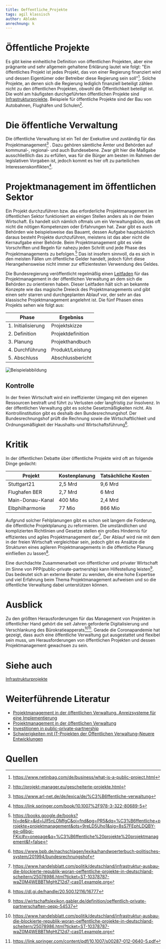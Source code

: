 ```yaml
---
title: Oeffentliche_Projekte
tags: agil klassisch
author: AbleAn
anrechnung: k 
---
```




[^1]: https://www.netinbag.com/de/business/what-is-a-public-project.html
[^2]: https://dl.gi.de/handle/20.500.12116/16777
[^3]: https://wirtschaftslexikon.gabler.de/definition/oeffentlich-private-partnerschaften-oepp-54537
[^4]: http://projekt-manager.eu/gescheiterte-projekte.html
[^5]: https://www.handelsblatt.com/politik/deutschland/infrastruktur-ausbau-die-blockierte-republik-woran-oeffentliche-projekte-in-deutschland-scheitern/25078986.html?ticket=ST-10378787-waZ0M4WEBBTMgHtZ12d7-cas01.example.org
[^6]: https://www.bpb.de/nachschlagen/lexika/handwoerterbuch-politisches-system/201994/bundesrechnungshof
[^7]: https://www.arl-net.de/de/lexica/de/%C3%B6ffentliche-verwaltung
[^8]: https://link.springer.com/book/10.1007%2F978-3-322-80689-5
[^9]: https://link.springer.com/content/pdf/10.1007/s00287-012-0640-5.pdf
[^10]: https://books.google.de/books?hl=de&lr=&id=lJlf5nLOMfgC&oi=fnd&pg=PR5&dq=%C3%B6ffentliche+projekte+projektmanagement&ots=9reLD5Uho1&sig=8sS7FEphLDQBY-ep-q8bgi-FKic#v=onepage&q=%C3%B6ffentliche%20projekte%20projektmanagement&f=false

# Öffentliche Projekte

Es gibt keine einheitliche Definition von öffentlichen Projekten, aber eine prägnante und sehr allgemein gehaltene Erklärung lautet wie folgt: "Ein öffentliches Projekt ist jedes Projekt, das von einer Regierung finanziert wird und dessen Eigentümer oder Betreiber diese Regierung sein soll"[^1]. Solche Projekte, an denen sich die Regierung lediglich finanziell beteiligt zählen nicht zu den öffentlichen Projekten, obwohl die Öffentlichkeit beteiligt ist. Die wohl am häufigsten durchgeführten öffentlichen Projekte sind [Infrastrukturprojekte](https://github.com/ManagingProjectsSuccessfully/ManagingProjectsSuccessfully.github.io/blob/main/kb/Infrastruktur_Projekte.md). Beispiele für öffentliche Projekte sind der Bau von Autobahnen, Flughäfen und Schulen[^4].

# Die öffentliche Verwaltung
Die öffentliche Verwaltung ist ein Teil der Exekutive und zuständig für das Projektmanagement[^7] . Dazu gehören sämtliche Ämter und Behörden auf kommunal-, regional- und auch Bundesebene. Zwar gilt hier die Maßgabe ausschließlich das zu erfüllen, was für die Bürger am besten im Rahmen der legislativen Vorgaben ist, jedoch kommt es hier oft zu parteilichen Interessenskonflikten[^8].

# Projektmanagement im öffentlichen Sektor
Ein Projekt durchzuführen bzw. das erforderliche Projektmanagement im öffentlichen Sektor funktioniert an einigen Stellen anders als in der freien Wirtschaft. Es handelt sich nämlich oftmals um ein Verwaltungsbüro, das oft nicht die nötigen Kompetenzen oder Erfahrungen hat. Zwar gibt es auch Behörden wie beispielsweise das Bauamt, dessen Aufgabe hauptsächlich daraus besteht Projekte durchzuführen, meistens ist das aber nicht die Kernaufgabe einer Behörde. Beim Projektmanagement gibt es viele Vorschriften und Regeln für nahezu jeden Schritt und jede Phase des Projektmanagements zu befolgen.[^10] Das ist insofern sinnvoll, da es sich in den meisten Fällen um öffentliche Gelder handelt, jedoch führt diese Herangehensweise nicht immer zur effizientesten Verwendung des Geldes.

Die Bundesregierung veröffentlicht regelmäßig einen [Leitfaden](https://www.bmi.bund.de/SharedDocs/downloads/DE/veroeffentlichungen/themen/moderne-verwaltung/praxisleitfaden-projektmanagement.html) für das Projektmanagement in der öffentlichen Verwaltung an dem sich die Behörden zu orientieren haben. Dieser Leitfaden hält sich an bekannte Konzepte wie das magische Dreieck des Projektmanagements und gibt einen sehr starren und durchgeplanten Ablauf vor, der sehr an das klassische Projektmanagement angelehnt ist. Die fünf Phasen eines Projekts sehen wie folgt aus:

| Phase  | Ergebniss |
| ------------- | ------------- |
| 1. Initialisierung  | Projektskizze  |
| 2. Definition  | Projektdefinition  |
| 3. Planung  | Projekthandbuch  |
| 4. Durchführung  | Produkt/Leistung  |
| 5. Abschluss | Abschlussbericht  |    


![Beispielabbildung](Oeffentliche_Projekte/images.jpg)


## Kontrolle
In der freien Wirtschaft wird ein ineffizienter Umgang mit den eigenen Ressourcen bestraft und führt zu Verlusten oder langfristig zur Insolvenz. In der öffentlichen Verwaltung gibt es solche Gesetzmäßigkeiten nicht. Als Kontrollinstitution gibt es deshalb den Bundesrechnungshof. Der Bundesrechnungshof prüft die Rechnung sowie die Wirtschaftlichkeit und Ordnungsmäßigkeit der Haushalts-und Wirtschaftsführung[^6]. 

  
# Kritik
In der öffentlichen Debatte über öffentliche Projekte wird oft an folgende Dinge gedacht:

| Projekt | Kostenplanung | Tatsächliche Kosten |
| ------------ |  ------------- | ------------- |                                           
| Stuttgart21    | 2,5 Mrd       | 9,6 Mrd      |
| Flughafen BER   | 2,7 Mrd     | 6 Mrd    |
| Main-Donau-Kanal    | 400 Mio       | 2,4 Mrd      |
| Elbphilharmonie    | 77 Mio       | 866 Mio      |


Aufgrund solcher Fehlplanungen gibt es schon seit langem die Forderung, die öffentliche Projektplanung zu reformieren. Die umständlichen und komplizierten Richtlinien und Gesetze stellen ein großes Hindernis für effizientes und agiles Projektmanagement dar[^5]. Der Ablauf wird nie mit dem in der freien Wirtschaft vergleichbar sein, jedoch gibt es Ansätze die Strukturen eines agileren Projektmanagements in die öffentliche Planung einfließen zu lassen[^2].

Eine durchdachte Zusammenarbeit von öffentlicher und privater Wirtschaft im Sinne von PPP(public-private-partnership) kann Hilfestellung leisten[^3]. Das bedeutet sich an externe Berater zu wenden, die eine hohe Expertise und viel Erfahrung beim Thema Projektmanagement aufweisen und so die öffentliche Verwaltung dabei unterstützen können.

# Ausblick
Zu den größten Herausforderungen für das Management von Projekten in öffentlicher Hand gehört die seit Jahren geforderte Digitalisierung und Verschlankung des Bürokratieapperats[^5][^9]. Gerade die Coronapandemie hat gezeigt, dass auch eine öffentliche Verwaltung gut ausgestattet und flexibel sein muss, um Herausforderungen von öffentlichen Projekten und dessen Projektmanagement gewachsen zu sein.

# Siehe auch

[Infrastrukturprojekte](https://github.com/ManagingProjectsSuccessfully/ManagingProjectsSuccessfully.github.io/blob/main/kb/Infrastruktur_Projekte.md)

# Weiterführende Literatur

* [Projektmanagement in der öffentlichen Verwaltung. Anreizsysteme für eine Implementierung](https://www.google.de/books/edition/Projektmanagement_in_der_%C3%B6ffentlichen_V/9Ek3CwAAQBAJ?hl=de&gbpv=0)
* [Projektmanagement in der öffentlichen Verwaltung](https://books.google.de/books?hl=de&lr=&id=lJlf5nLOMfgC&oi=fnd&pg=PR5&dq=%C3%B6ffentliche+projekte+projektmanagement&ots=9reLD5Uho1&sig=8sS7FEphLDQBY-ep-q8bgi-FKic#v=onepage&q=%C3%B6ffentliche%20projekte%20projektmanagement&f=false)
* [Investitionen in public-private-partnership](https://epub.uni-regensburg.de/5900/6/43.pdf)
* [Schwierigkeiten mit IT-Projekten der Öffentlichen Verwaltung–Neuere Entwicklungen](https://link.springer.com/content/pdf/10.1007/s00287-012-0640-5.pdf)




# Quellen
